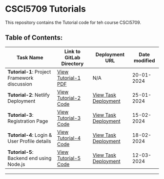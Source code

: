 # CSCI5709 Tutorials

This repository contains the Tutorial code for teh course CSCI5709.

## Table of Contents:


| Task Name | Link to GitLab Directory | Deployment URL | Date modified |
| --- | --- | --- | --- |
| **Tutorial-1**: Project Framework discussion | [View Tutorial-1 PDF](https://git.cs.dal.ca/zsaiyed/csci-5709-tutorials/-/tree/main/Tutorial-1?ref_type=heads) | N/A | 20-01-2024 |
| **Tutorial-2**: Netlify Deployment | [View Tutorial-2 Code](https://git.cs.dal.ca/zsaiyed/csci-5709-tutorials/-/tree/main/Tutorial-2?ref_type=heads) | [View Task Deployment](https://zainuddin-5709-tutorial-2.netlify.app/) | 25-01-2024 |
| **Tutorial-3**: Registration Page | [View Tutorial-3 Code](https://git.cs.dal.ca/zsaiyed/csci-5709-tutorials/-/tree/main/Tutorial3/frontend?ref_type=heads) | [View Task Deployment](https://zainuddin-5709-tutorial-3.netlify.app/) | 15-02-2024 |
| **Tutorial-4**: Login & User Profile details | [View Tutorial-4 Code](https://git.cs.dal.ca/zsaiyed/csci-5709-tutorials/-/tree/main/Tutorial4/frontend?ref_type=heads) | [View Task Deployment](https://zainuddin-5709-tutorial-4.netlify.app/) | 18-02-2024 |
| **Tutorial-5**: Backend end using Node.js | [View Tutorial-5 Code](https://git.cs.dal.ca/zsaiyed/csci-5709-tutorials/-/tree/main/Tutorial5) | [View Task Deployment](https://web-development-tutorials.onrender.com/users) | 12-03-2024 |



---

